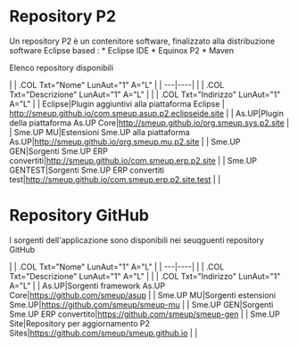 # Repository P2

Un repository P2 è un contenitore software, finalizzato alla distribuzione software Eclipse based : 
\* Eclipse IDE
\* Equinox P2
\* Maven

Elenco repository disponibili


| 
| .COL Txt="Nome" LunAut="1" A="L" |
| ---|----|
| 
| .COL Txt="Descrizione" LunAut="1" A="L" |
| 
| .COL Txt="Indirizzo" LunAut="1" A="L" |
| Eclipse|Plugin aggiuntivi alla piattaforma Eclipse | http://smeup.github.io/com.smeup.asup.p2.eclipseide.site |
| As.UP|Plugin della piattaforma As.UP Core|http://smeup.github.io/org.smeup.sys.p2.site |
| Sme.UP MU|Estensioni Sme.UP alla piattaforma As.UP|http://smeup.github.io/org.smeup.mu.p2.site |
| Sme.UP GEN|Sorgenti Sme.UP ERP convertiti|http://smeup.github.io/com.smeup.erp.p2.site |
| Sme.UP GENTEST|Sorgenti Sme.UP ERP convertiti test|http://smeup.github.io/com.smeup.erp.p2.site.test |
| 


# Repository GitHub

I sorgenti dell'applicazione sono disponibili nei seuqguenti repository GitHub

| 
| .COL Txt="Nome" LunAut="1" A="L" |
| ---|----|
| 
| .COL Txt="Descrizione" LunAut="1" A="L" |
| 
| .COL Txt="Indirizzo" LunAut="1" A="L" |
| As.UP|Sorgenti framework As.UP Core|https://github.com/smeup/asup |
| Sme.UP MU|Sorgenti estensioni Sme.UP|https://github.com/smeup/smeup-mu |
| Sme.UP GEN|Sorgenti Sme.UP ERP convertito|https://github.com/smeup/smeup-gen |
| Sme.UP Site|Repository per aggiornamento P2 Sites|https://github.com/smeup/smeup.github.io |
| 

